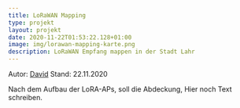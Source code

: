 ```yaml
---
title: LoRaWAN Mapping
type: projekt
layout: projekt
date: 2020-11-22T01:53:22.128+01:00
image: img/lorawan-mapping-karte.png
description: LoRaWAN Empfang mappen in der Stadt Lahr
---
```

Autor: [David](https://github.com/synolus-david)
Stand: 22.11.2020

Nach dem Aufbau der LoRA-APs, soll die Abdeckung, 
Hier noch Text schreiben.
